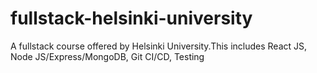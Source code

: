 # fullstack-helsinki-university
A fullstack course offered by Helsinki University.This includes React JS, Node JS/Express/MongoDB, Git CI/CD, Testing 
